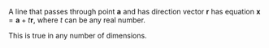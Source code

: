 A line that passes through point $\mathbf{a}$ and has direction vector
$\mathbf{r}$ has equation $\mathbf{x}=\mathbf{a}+t\mathbf{r}$, where $t$
can be any real number.

This is true in any number of dimensions.

